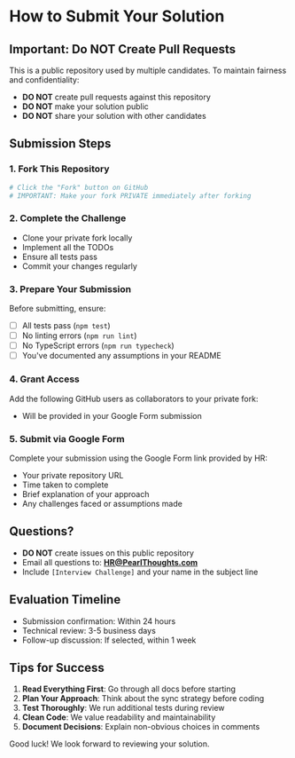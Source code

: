 # How to Submit Your Solution

## Important: Do NOT Create Pull Requests

This is a public repository used by multiple candidates. To maintain fairness and confidentiality:
- **DO NOT** create pull requests against this repository
- **DO NOT** make your solution public
- **DO NOT** share your solution with other candidates

## Submission Steps

### 1. Fork This Repository
```bash
# Click the "Fork" button on GitHub
# IMPORTANT: Make your fork PRIVATE immediately after forking
```

### 2. Complete the Challenge
- Clone your private fork locally
- Implement all the TODOs
- Ensure all tests pass
- Commit your changes regularly

### 3. Prepare Your Submission
Before submitting, ensure:
- [ ] All tests pass (`npm test`)
- [ ] No linting errors (`npm run lint`)
- [ ] No TypeScript errors (`npm run typecheck`)
- [ ] You've documented any assumptions in your README

### 4. Grant Access
Add the following GitHub users as collaborators to your private fork:
- Will be provided in your Google Form submission

### 5. Submit via Google Form
Complete your submission using the Google Form link provided by HR:
- Your private repository URL
- Time taken to complete
- Brief explanation of your approach
- Any challenges faced or assumptions made

## Questions?

- **DO NOT** create issues on this public repository
- Email all questions to: **HR@PearlThoughts.com**
- Include `[Interview Challenge]` and your name in the subject line

## Evaluation Timeline

- Submission confirmation: Within 24 hours
- Technical review: 3-5 business days
- Follow-up discussion: If selected, within 1 week

## Tips for Success

1. **Read Everything First**: Go through all docs before starting
2. **Plan Your Approach**: Think about the sync strategy before coding
3. **Test Thoroughly**: We run additional tests during review
4. **Clean Code**: We value readability and maintainability
5. **Document Decisions**: Explain non-obvious choices in comments

Good luck! We look forward to reviewing your solution.
